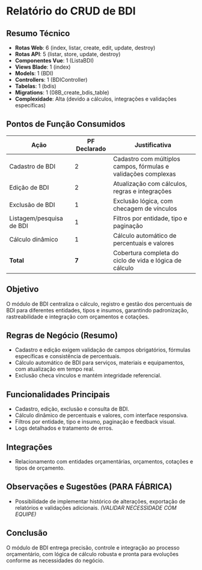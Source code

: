 # Relatório do CRUD de BDI

## Resumo Técnico
- **Rotas Web**: 6 (index, listar, create, edit, update, destroy)
- **Rotas API**: 5 (listar, store, update, destroy)
- **Componentes Vue**: 1 (ListaBDI)
- **Views Blade**: 1 (index)
- **Models**: 1 (BDI)
- **Controllers**: 1 (BDIController)
- **Tabelas**: 1 (bdis)
- **Migrations**: 1 (08B_create_bdis_table)
- **Complexidade**: Alta (devido a cálculos, integrações e validações específicas)

## Pontos de Função Consumidos

| Ação                        | PF Declarado | Justificativa                                                                 |
|-----------------------------|--------------|------------------------------------------------------------------------------|
| Cadastro de BDI             | 2            | Cadastro com múltiplos campos, fórmulas e validações complexas               |
| Edição de BDI               | 2            | Atualização com cálculos, regras e integrações                               |
| Exclusão de BDI             | 1            | Exclusão lógica, com checagem de vínculos                                    |
| Listagem/pesquisa de BDI    | 1            | Filtros por entidade, tipo e paginação                                       |
| Cálculo dinâmico            | 1            | Cálculo automático de percentuais e valores                                  |
| **Total**                   | **7**        | Cobertura completa do ciclo de vida e lógica de cálculo                      |

## Objetivo
O módulo de BDI centraliza o cálculo, registro e gestão dos percentuais de BDI para diferentes entidades, tipos e insumos, garantindo padronização, rastreabilidade e integração com orçamentos e cotações.

## Regras de Negócio (Resumo)
- Cadastro e edição exigem validação de campos obrigatórios, fórmulas específicas e consistência de percentuais.
- Cálculo automático de BDI para serviços, materiais e equipamentos, com atualização em tempo real.
- Exclusão checa vínculos e mantém integridade referencial.

## Funcionalidades Principais
- Cadastro, edição, exclusão e consulta de BDI.
- Cálculo dinâmico de percentuais e valores, com interface responsiva.
- Filtros por entidade, tipo e insumo, paginação e feedback visual.
- Logs detalhados e tratamento de erros.

## Integrações
- Relacionamento com entidades orçamentárias, orçamentos, cotações e tipos de orçamento.

## Observações e Sugestões (PARA FÁBRICA)
- Possibilidade de implementar histórico de alterações, exportação de relatórios e validações adicionais.
*(VALIDAR NECESSIDADE COM EQUIPE)*

## Conclusão
O módulo de BDI entrega precisão, controle e integração ao processo orçamentário, com lógica de cálculo robusta e pronta para evoluções conforme as necessidades do negócio.
